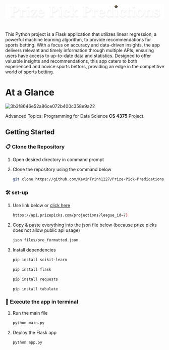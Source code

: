 ![ppplogo](/static/images/ppp.png)
#
This Python project is a Flask application that utilizes linear regression, a powerful machine learning algorithm, to provide recommendations for sports betting. With a focus on accuracy and data-driven insights, the app delivers relevant and timely information through multiple APIs, ensuring users have access to up-to-date data and statistics. Designed to offer valuable insights and recommendations, this app caters to both experienced and novice sports bettors, providing an edge in the competitive world of sports betting.

# At a Glance
![3b3f8646e52a86ce072b400c358e9a22](https://user-images.githubusercontent.com/48145892/234209657-1bd8dcce-7cbc-40da-808c-8f60f34fb551.gif)

Advanced Topics: Programming for Data Science <strong>CS 4375</strong> Project.

## Getting Started

### 📋 Clone the Repository
1) Open desired directory in command prompt
2) Clone the repository using the command below

    ```sh
    git clone https://github.com/KevinTrinh1227/Prize-Pick-Predications.git
    ```

### 🛠 set-up
1. Use link below or [click here](https://api.prizepicks.com/projections?league_id=7)

   ```sh
   https://api.prizepicks.com/projections?league_id=7)
   ```

2. Copy & paste everything into the json file below (because prize picks does not allow public api usage)
   ```sh
   json files/pre_formatted.json
   ```

3. Install dependencies

   ```sh
   pip install scikit-learn
   ```
   ```sh
   pip install flask
   ```
   ```sh
   pip install requests
   ```
   ```sh
   pip install tabulate
   ```
### 🚀 Execute the app in terminal

1. Run the main file

   ```sh
   python main.py
   ```
2. Deploy the Flask app

   ```sh
   python app.py
   ```
